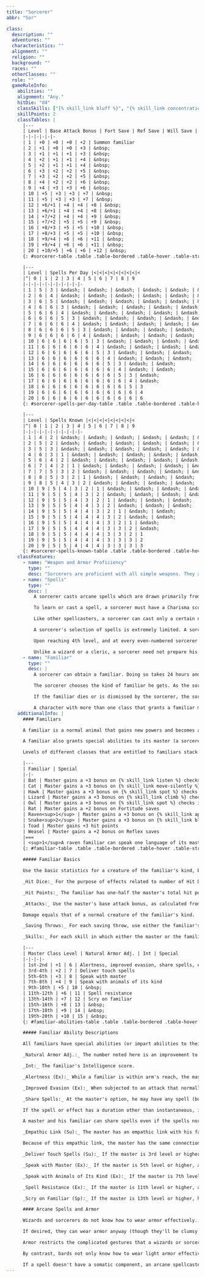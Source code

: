 ```yaml
---
title: "Sorcerer"
abbr: "Sor"

class:
  description: ""
  adventures: ""
  characteristics: ""
  alignment: ""
  religion: ""
  background: ""
  races: ""
  otherClasses: ""
  role: ""
  gameRuleInfo:
    abilities: ""
    alignment: "Any."
    hitDie: "d4"
    classSkills: ["{% skill_link bluff %}", "{% skill_link concentration %}", "{% skill_link craft %}", "{% skill_link knowledge 'Knowledge (Arcana)' %}", "{% skill_link profession %}", "{% skill_link spellcraft %}", "{% skill_link use-magic-device %}"]
    skillPoints: 2
    classTables: |
      |---
      | Level | Base Attack Bonus | Fort Save | Ref Save | Will Save | Special
      |-|-|-|-|-|-
      | 1 | +0 | +0 | +0 | +2 | Summon familiar
      | 2 | +1 | +0 | +0 | +3 | &nbsp;
      | 3 | +1 | +1 | +1 | +3 | &nbsp;
      | 4 | +2 | +1 | +1 | +4 | &nbsp;
      | 5 | +2 | +1 | +1 | +4 | &nbsp;
      | 6 | +3 | +2 | +2 | +5 | &nbsp;
      | 7 | +3 | +2 | +2 | +5 | &nbsp;
      | 8 | +4 | +2 | +2 | +6 | &nbsp;
      | 9 | +4 | +3 | +3 | +6 | &nbsp;
      | 10 | +5 | +3 | +3 | +7 | &nbsp;
      | 11 | +5 | +3 | +3 | +7 | &nbsp;
      | 12 | +6/+1 | +4 | +4 | +8 | &nbsp;
      | 13 | +6/+1 | +4 | +4 | +8 | &nbsp;
      | 14 | +7/+2 | +4 | +4 | +9 | &nbsp;
      | 15 | +7/+2 | +5 | +5 | +9 | &nbsp;
      | 16 | +8/+3 | +5 | +5 | +10 | &nbsp;
      | 17 | +8/+3 | +5 | +5 | +10 | &nbsp;
      | 18 | +9/+4 | +6 | +6 | +11 | &nbsp;
      | 19 | +9/+4 | +6 | +6 | +11 | &nbsp;
      | 20 | +10/+5 | +6 | +6 | +12 | &nbsp;
      {: #sorcerer-table .table .table-bordered .table-hover .table-striped data-caption="Table: The Sorcerer" }

      |---
      | Level | Spells Per Day |<|<|<|<|<|<|<|<|<
      |^| 0 | 1 | 2 | 3 | 4 | 5 | 6 | 7 | 8 | 9
      |-|-|-|-|-|-|-|-|-|-|-
      | 1 | 5 | 3 | &ndash; | &ndash; | &ndash; | &ndash; | &ndash; | &ndash; | &ndash; | &ndash;
      | 2 | 6 | 4 | &ndash; | &ndash; | &ndash; | &ndash; | &ndash; | &ndash; | &ndash; | &ndash;
      | 3 | 6 | 5 | &ndash; | &ndash; | &ndash; | &ndash; | &ndash; | &ndash; | &ndash; | &ndash;
      | 4 | 6 | 6 | 3 | &ndash; | &ndash; | &ndash; | &ndash; | &ndash; | &ndash; | &ndash;
      | 5 | 6 | 6 | 4 | &ndash; | &ndash; | &ndash; | &ndash; | &ndash; | &ndash; | &ndash;
      | 6 | 6 | 6 | 5 | 3 | &ndash; | &ndash; | &ndash; | &ndash; | &ndash; | &ndash;
      | 7 | 6 | 6 | 6 | 4 | &ndash; | &ndash; | &ndash; | &ndash; | &ndash; | &ndash;
      | 8 | 6 | 6 | 6 | 5 | 3 | &ndash; | &ndash; | &ndash; | &ndash; | &ndash;
      | 9 | 6 | 6 | 6 | 6 | 4 | &ndash; | &ndash; | &ndash; | &ndash; | &ndash;
      | 10 | 6 | 6 | 6 | 6 | 5 | 3 | &ndash; | &ndash; | &ndash; | &ndash;
      | 11 | 6 | 6 | 6 | 6 | 6 | 4 | &ndash; | &ndash; | &ndash; | &ndash;
      | 12 | 6 | 6 | 6 | 6 | 6 | 5 | 3 | &ndash; | &ndash; | &ndash;
      | 13 | 6 | 6 | 6 | 6 | 6 | 6 | 4 | &ndash; | &ndash; | &ndash;
      | 14 | 6 | 6 | 6 | 6 | 6 | 6 | 5 | 3 | &ndash; | &ndash;
      | 15 | 6 | 6 | 6 | 6 | 6 | 6 | 6 | 4 | &ndash; | &ndash;
      | 16 | 6 | 6 | 6 | 6 | 6 | 6 | 6 | 5 | 3 | &ndash;
      | 17 | 6 | 6 | 6 | 6 | 6 | 6 | 6 | 6 | 4 | &ndash;
      | 18 | 6 | 6 | 6 | 6 | 6 | 6 | 6 | 6 | 5 | 3
      | 19 | 6 | 6 | 6 | 6 | 6 | 6 | 6 | 6 | 6 | 4
      | 20 | 6 | 6 | 6 | 6 | 6 | 6 | 6 | 6 | 6 | 6
      {: #sorcerer-spells-per-day-table .table .table-bordered .table-hover .table-striped data-caption="Table: Sorcerer Spells Per Day" }

      |---
      | Level | Spells Known |<|<|<|<|<|<|<|<|<
      |^| 0 | 1 | 2 | 3 | 4 | 5 | 6 | 7 | 8 | 9
      |-|-|-|-|-|-|-|-|-|-|-
      | 1 | 4 | 2 | &ndash; | &ndash; | &ndash; | &ndash; | &ndash; | &ndash; | &ndash; | &ndash;
      | 2 | 5 | 2 | &ndash; | &ndash; | &ndash; | &ndash; | &ndash; | &ndash; | &ndash; | &ndash;
      | 3 | 5 | 3 | &ndash; | &ndash; | &ndash; | &ndash; | &ndash; | &ndash; | &ndash; | &ndash;
      | 4 | 6 | 3 | 1 | &ndash; | &ndash; | &ndash; | &ndash; | &ndash; | &ndash; | &ndash;
      | 5 | 6 | 4 | 2 | &ndash; | &ndash; | &ndash; | &ndash; | &ndash; | &ndash; | &ndash;
      | 6 | 7 | 4 | 2 | 1 | &ndash; | &ndash; | &ndash; | &ndash; | &ndash; | &ndash;
      | 7 | 7 | 5 | 3 | 2 | &ndash; | &ndash; | &ndash; | &ndash; | &ndash; | &ndash;
      | 8 | 8 | 5 | 3 | 2 | 1 | &ndash; | &ndash; | &ndash; | &ndash; | &ndash;
      | 9 | 8 | 5 | 4 | 3 | 2 | &ndash; | &ndash; | &ndash; | &ndash; | &ndash;
      | 10 | 9 | 5 | 4 | 3 | 2 | 1 | &ndash; | &ndash; | &ndash; | &ndash;
      | 11 | 9 | 5 | 5 | 4 | 3 | 2 | &ndash; | &ndash; | &ndash; | &ndash;
      | 12 | 9 | 5 | 5 | 4 | 3 | 2 | 1 | &ndash; | &ndash; | &ndash;
      | 13 | 9 | 5 | 5 | 4 | 4 | 3 | 2 | &ndash; | &ndash; | &ndash;
      | 14 | 9 | 5 | 5 | 4 | 4 | 3 | 2 | 1 | &ndash; | &ndash;
      | 15 | 9 | 5 | 5 | 4 | 4 | 4 | 3 | 2 | &ndash; | &ndash;
      | 16 | 9 | 5 | 5 | 4 | 4 | 4 | 3 | 2 | 1 | &ndash;
      | 17 | 9 | 5 | 5 | 4 | 4 | 4 | 3 | 3 | 2 | &ndash;
      | 18 | 9 | 5 | 5 | 4 | 4 | 4 | 3 | 3 | 2 | 1
      | 19 | 9 | 5 | 5 | 4 | 4 | 4 | 3 | 3 | 3 | 2
      | 20 | 9 | 5 | 5 | 4 | 4 | 4 | 3 | 3 | 3 | 3
      {: #sorcerer-spells-known-table .table .table-bordered .table-hover .table-striped data-caption="Table: Sorcerer Spells Known" }
    classFeatures:
      - name: "Weapon and Armor Proficiency"
        type: ""
        desc: "Sorcerers are proficient with all simple weapons. They are not proficient with any type of armor or shield. Armor of any type interferes with a sorcerer's gestures, which can cause his spells with somatic components to fail."
      - name: "Spells"
        type: ""
        desc: |
          A sorcerer casts arcane spells which are drawn primarily from the sorcerer/wizard spell list. He can cast any spell he knows without preparing it ahead of time, the way a wizard or a cleric must (see below).

          To learn or cast a spell, a sorcerer must have a Charisma score equal to at least 10 + the spell level. The Difficulty Class for a saving throw against a sorcerer's spell is 10 + the spell level + the sorcerer's Charisma modifier.

          Like other spellcasters, a sorcerer can cast only a certain number of spells of each spell level per day. His base daily spell allotment is given on Table: The Sorcerer. In addition, he receives bonus spells per day if he has a high Charisma score.

          A sorcerer's selection of spells is extremely limited. A sorcerer begins play knowing four 0-level spells and two 1st-level spells of your choice. At each new sorcerer level, he gains one or more new spells, as indicated on Table: Sorcerer Spells Known. (Unlike spells per day, the number of spells a sorcerer knows is not affected by his Charisma score; the numbers on Table: Sorcerer Spells Known are fixed.) These new spells can be common spells chosen from the sorcerer/wizard spell list, or they can be unusual spells that the sorcerer has gained some understanding of by study. The sorcerer can't use this method of spell acquisition to learn spells at a faster rate, however.

          Upon reaching 4th level, and at every even-numbered sorcerer level after that (6th, 8th, and so on), a sorcerer can choose to learn a new spell in place of one he already knows. In effect, the sorcerer "loses" the old spell in exchange for the new one. The new spell's level must be the same as that of the spell being exchanged, and it must be at least two levels lower than the highest-level sorcerer spell the sorcerer can cast. A sorcerer may swap only a single spell at any given level, and must choose whether or not to swap the spell at the same time that he gains new spells known for the level.

          Unlike a wizard or a cleric, a sorcerer need not prepare his spells in advance. He can cast any spell he knows at any time, assuming he has not yet used up his spells per day for that spell level. He does not have to decide ahead of time which spells he'll cast.
      - name: "Familiar"
        type: ""
        desc: |
          A sorcerer can obtain a familiar. Doing so takes 24 hours and uses up magical materials that cost 100 gp. A familiar is a magical beast that resembles a small animal and is unusually tough and intelligent. The creature serves as a companion and servant.

          The sorcerer chooses the kind of familiar he gets. As the sorcerer advances in level, his familiar also increases in power.

          If the familiar dies or is dismissed by the sorcerer, the sorcerer must attempt a DC 15 Fortitude saving throw. Failure means he loses 200 experience points per sorcerer level; success reduces the loss to one-half that amount. However, a sorcerer's experience point total can never go below 0 as the result of a familiar's demise or dismissal. A slain or dismissed familiar cannot be replaced for a year and day. A slain familiar can be raised from the dead just as a character can be, and it does not lose a level or a Constitution point when this happy event occurs.

          A character with more than one class that grants a familiar may have only one familiar at a time.
    additionalInfo: |
      #### Familiars

      A familiar is a normal animal that gains new powers and becomes a magical beast when summoned to service by a sorcerer or wizard. It retains the appearance, Hit Dice, base attack bonus, base save bonuses, skills, and feats of the normal animal it once was, but it is treated as a magical beast instead of an animal for the purpose of any effect that depends on its type. Only a normal, unmodified animal may become a familiar. An animal companion cannot also function as a familiar.

      A familiar also grants special abilities to its master (a sorcerer or wizard), as given on the table below. These special abilities apply only when the master and familiar are within 1 mile of each other.

      Levels of different classes that are entitled to familiars stack for the purpose of determining any familiar abilities that depend on the master's level.

      |---
      | Familiar | Special
      |-|-
      | Bat | Master gains a +3 bonus on {% skill_link listen %} checks
      | Cat | Master gains a +3 bonus on {% skill_link move-silently %} checks
      | Hawk | Master gains a +3 bonus on {% skill_link spot %} checks in bright light
      | Lizard | Master gains a +3 bonus on {% skill_link climb %} checks
      | Owl | Master gains a +3 bonus on {% skill_link spot %} checks in shadows
      | Rat | Master gains a +2 bonus on Fortitude saves
      | Raven<sup>1</sup> | Master gains a +3 bonus on {% skill_link appraise %} checks
      | Snake<sup>2</sup> | Master gains a +3 bonus on {% skill_link bluff %} checks
      | Toad | Master gains +3 hit points
      | Weasel | Master gains a +2 bonus on Reflex saves
      |===
      | <sup>1</sup>A raven familiar can speak one language of its master's choice as a supernatural ability.<br><sup>2</sup>Tiny viper. |<
      {: #familiar-table .table .table-bordered .table-hover .table-striped data-caption="Table: Familiars" }

      ##### Familiar Basics

      Use the basic statistics for a creature of the familiar's kind, but make the following changes:

      _Hit Dice:_ For the purpose of effects related to number of Hit Dice, use the master's character level or the familiar's normal HD total, whichever is higher.

      _Hit Points:_ The familiar has one-half the master's total hit points (not including temporary hit points), rounded down, regardless of its actual Hit Dice.

      _Attacks:_ Use the master's base attack bonus, as calculated from all his classes. Use the familiar's Dexterity or Strength modifier, whichever is greater, to get the familiar's melee attack bonus with natural weapons.

      Damage equals that of a normal creature of the familiar's kind.

      _Saving Throws:_ For each saving throw, use either the familiar's base save bonus (Fortitude +2, Reflex +2, Will +0) or the master's (as calculated from all his classes), whichever is better. The familiar uses its own ability modifiers to saves, and it doesn't share any of the other bonuses that the master might have on saves.

      _Skills:_ For each skill in which either the master or the familiar has ranks, use either the normal skill ranks for an animal of that type or the master's skill ranks, whichever are better. In either case, the familiar uses its own ability modifiers. Regardless of a familiar's total skill modifiers, some skills may remain beyond the familiar's ability to use.

      |---
      | Master Class Level | Natural Armor Adj. | Int | Special
      |-|-|-|-
      | 1st-2nd | +1 | 6 | Alertness, improved evasion, share spells, empathic link
      | 3rd-4th | +2 | 7 | Deliver touch spells
      | 5th-6th | +3 | 8 | Speak with master
      | 7th-8th | +4 | 9 | Speak with animals of its kind
      | 9th-10th | +5 | 10 | &nbsp;
      | 11th-12th | +6 | 11 | Spell resistance
      | 13th-14th | +7 | 12 | Scry on familiar
      | 15th-16th | +8 | 13 | &nbsp;
      | 17th-18th | +9 | 14 | &nbsp;
      | 19th-20th | +10 | 15 | &nbsp;
      {: #familiar-abilities-table .table .table-bordered .table-hover .table-striped data-caption="Table: Familiar Special Abilities" }

      ##### Familiar Ability Descriptions

      All familiars have special abilities (or impart abilities to their masters) depending on the master's combined level in classes that grant familiars, as shown on the table below. The abilities given on the table are cumulative.

      _Natural Armor Adj.:_ The number noted here is an improvement to the familiar's existing natural armor bonus.

      _Int:_ The familiar's Intelligence score.

      _Alertness (Ex):_ While a familiar is within arm's reach, the master gains the Alertness feat.

      _Improved Evasion (Ex):_ When subjected to an attack that normally allows a Reflex saving throw for half damage, a familiar takes no damage if it makes a successful saving throw and half damage even if the saving throw fails.

      _Share Spells:_ At the master's option, he may have any spell (but not any spell-like ability) he casts on himself also affect his familiar. The familiar must be within 5 feet at the time of casting to receive the benefit.

      If the spell or effect has a duration other than instantaneous, it stops affecting the familiar if it moves farther than 5 feet away and will not affect the familiar again even if it returns to the master before the duration expires. Additionally, the master may cast a spell with a target of "You" on his familiar (as a touch range spell) instead of on himself.

      A master and his familiar can share spells even if the spells normally do not affect creatures of the familiar's type (magical beast).

      _Empathic Link (Su):_ The master has an empathic link with his familiar out to a distance of up to 1 mile. The master cannot see through the familiar's eyes, but they can communicate empathically. Because of the limited nature of the link, only general emotional content can be communicated.

      Because of this empathic link, the master has the same connection to an item or place that his familiar does.

      _Deliver Touch Spells (Su):_ If the master is 3rd level or higher, a familiar can deliver touch spells for him. If the master and the familiar are in contact at the time the master casts a touch spell, he can designate his familiar as the "toucher." The familiar can then deliver the touch spell just as the master could. As usual, if the master casts another spell before the touch is delivered, the touch spell dissipates.

      _Speak with Master (Ex):_ If the master is 5th level or higher, a familiar and the master can communicate verbally as if they were using a common language. Other creatures do not understand the communication without magical help.

      _Speak with Animals of Its Kind (Ex):_ If the master is 7th level or higher, a familiar can communicate with animals of approximately the same kind as itself (including dire varieties): bats with bats, rats with rodents, cats with felines, hawks and owls and ravens with birds, lizards and snakes with reptiles, toads with amphibians, weasels with similar creatures (weasels, minks, polecats, ermines, skunks, wolverines, and badgers). Such communication is limited by the intelligence of the conversing creatures.

      _Spell Resistance (Ex):_ If the master is 11th level or higher, a familiar gains spell resistance equal to the master's level + 5. To affect the familiar with a spell, another spellcaster must get a result on a caster level check (1d20 + caster level) that equals or exceeds the familiar's spell resistance.

      _Scry on Familiar (Sp):_ If the master is 13th level or higher, he may scry on his familiar (as if casting the _scrying_ spell) once per day.

      #### Arcane Spells and Armor

      Wizards and sorcerers do not know how to wear armor effectively.

      If desired, they can wear armor anyway (though they'll be clumsy in it), or they can gain training in the proper use of armor (with the various Armor Proficiency feats-light, medium, and heavy-and the Shield Proficiency feat), or they can multiclass to add a class that grants them armor proficiency. Even if a wizard or sorcerer is wearing armor with which he or she is proficient, however, it might still interfere with spellcasting.

      Armor restricts the complicated gestures that a wizards or sorcerer must make while casting any spell that has a somatic component (most do). The armor and shield descriptions list the arcane spell failure chance for different armors and shields.

      By contrast, bards not only know how to wear light armor effectively, but they can also ignore the arcane spell failure chance for such armor. A bard wearing armor heavier than light or using any type of shield incurs the normal arcane spell failure chance, even if he becomes proficient with that armor.

      If a spell doesn't have a somatic component, an arcane spellcaster can cast it with no problem while wearing armor. Such spells can also be cast even if the caster's hands are bound or if he or she is grappling (although {% skill_link concentration %} checks still apply normally). Also, the metamagic feat Still Spell allows a spellcaster to prepare or cast a spell at one spell level higher than normal without the somatic component. This also provides a way to cast a spell while wearing armor without risking arcane spell failure.
---
```

